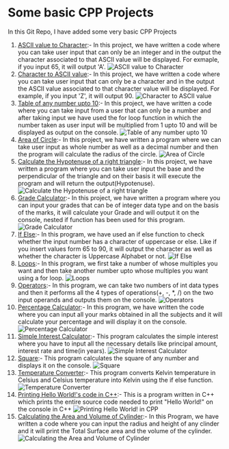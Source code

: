 # Some basic CPP Projects  
In this Git Repo, I have added some very basic CPP Projects
1. [ASCII value to Character](https://github.com/vaibhavvaishnav221/Some-basic-CPP-Projects/blob/main/ASCIItoCharacter.cpp "ASCII value to Character"):- In this project, we have written a code where you can take user input that can only be an integer and in the output the character associated to that ASCII value will be displayed. For exmaple, if you input 65, it will output 'A'.
![ASCII value to Character](https://github.com/vaibhavvaishnav221/Some-basic-CPP-Projects/blob/main/Screenshot%20(81).png "ASCII value to Character")
2. [Character to ASCII value](https://github.com/vaibhavvaishnav221/Some-basic-CPP-Projects/blob/main/CharactertoASCII.cpp "Character to ASCII value"):- In this project, we have written a code where you can take user input that can only be a character and in the output the ASCII value associated to that character value will be displayed. For example, if you input 'Z', it will output 90.
![Character to ASCII value](https://github.com/vaibhavvaishnav221/Some-basic-CPP-Projects/blob/main/Screenshot%20(83).png "Character to ASCII value")
3. [Table of any number upto 10](https://github.com/vaibhavvaishnav221/Some-basic-CPP-Projects/blob/main/Tableofanynumberupto10.cpp "Table of any number upto 10"):- In this project, we have written a code where you can take input from a user that can only be a number and after taking input we have used the for loop function in which the number taken as user input will be multiplied from 1 upto 10 and will be displayed as output on the console.
![Table of any number upto 10](https://github.com/vaibhavvaishnav221/Some-basic-CPP-Projects/blob/main/Screenshot%20(91).png "Table of any number upto 10")
4. [Area of Circle](https://github.com/vaibhavvaishnav221/Some-basic-CPP-Projects/blob/main/areaofcircle.cpp "Area of Circle"):- In this project, we have written a program where we can take user input as whole number as well as a decimal number and then the program will calculate the radius of the circle.
![Area of Circle](https://github.com/vaibhavvaishnav221/Some-basic-CPP-Projects/blob/main/Screenshot%20(80).png "Area of Circle")
5. [Calculate the Hypotenuse of a right triangle](https://github.com/vaibhavvaishnav221/Some-basic-CPP-Projects/blob/main/calc_hypotenuse_of_right_triangle.cpp "Calculate the Hypotenuse of a right triangle"):- In this project, we have written a program where you can take user input the base and the perpendicular of the triangle and on their basis it will execute the program and will return the output(Hypotenuse).
![Calculate the Hypotenuse of a right triangle](https://github.com/vaibhavvaishnav221/Some-basic-CPP-Projects/blob/main/Screenshot%20(82).png "Calculate the Hypotenuse of a right triangle")
6. [Grade Calculator](https://github.com/vaibhavvaishnav221/Some-basic-CPP-Projects/blob/main/gradecalculator.cpp "Grade Calculator"):- In this project, we have written a program where you can input your grades that can be of integer data type and on the basis of the marks, it will calculate your Grade and will output it on the console, nested if function has been used for this program.
![Grade Calculator](https://github.com/vaibhavvaishnav221/Some-basic-CPP-Projects/blob/main/Screenshot%20(84).png "Grade Calculator")
7. [If Else](https://github.com/vaibhavvaishnav221/Some-basic-CPP-Projects/blob/main/ifelse.cpp "If Else"):- In this program, we have used an if else function to check whether the input number has a character of uppercase or else. Like if you insert values form 65 to 90, it will output the character as well as whether the character is Uppercase Alphabet or not.
![If Else](https://github.com/vaibhavvaishnav221/Some-basic-CPP-Projects/blob/main/Screenshot%20(85).png "If Else")
8. [Loops](https://github.com/vaibhavvaishnav221/Some-basic-CPP-Projects/blob/main/loops.cpp "Loops"):- In this program, we first take a number of whose multiples you want and then take another number upto whose multiples you want using a for loop.
![Loops](https://github.com/vaibhavvaishnav221/Some-basic-CPP-Projects/blob/main/Screenshot%20(86).png "Loops")
9. [Operators](https://github.com/vaibhavvaishnav221/Some-basic-CPP-Projects/blob/main/operators.cpp "Operators"):- In this program, we can take two numbers of int data types and then it performs all the 4 types of operations(+, -, *, /) on the two input operands and outputs them on the console.
![Operators](https://github.com/vaibhavvaishnav221/Some-basic-CPP-Projects/blob/main/Screenshot%20(87).png "Operators")
10. [Percentage Calculator](https://github.com/vaibhavvaishnav221/Some-basic-CPP-Projects/blob/main/percentage.cpp "Percentage Calculator"):- In this program, we have written the code where you can input all your marks obtained in all the subjects and it will calculate your percentage and will display it on the console.
![Percentage Calculator](https://github.com/vaibhavvaishnav221/Some-basic-CPP-Projects/blob/main/Screenshot%20(88).png "Percentage Calculator")
11. [Simple Interest Calculator](https://github.com/vaibhavvaishnav221/Some-basic-CPP-Projects/blob/main/simpleinterest.cpp "Simple Interest"):- This program calculates the simple interest where you have to input all the necessary details like principal amount, interest rate and time(in years).
![Simple Interest Calculator](https://github.com/vaibhavvaishnav221/Some-basic-CPP-Projects/blob/main/Screenshot%20(89).png "Simple Interest Calculator")
12. [Square](https://github.com/vaibhavvaishnav221/Some-basic-CPP-Projects/blob/main/square.cpp "Square"):- This program calculates the square of any number and displays it on the console.
![Square](https://github.com/vaibhavvaishnav221/Some-basic-CPP-Projects/blob/main/Screenshot%20(90).png "Square")
13. [Temperature Converter](https://github.com/vaibhavvaishnav221/Some-basic-CPP-Projects/blob/main/tempconverter.cpp "Temperature Converter"):- This program converts Kelvin temperature in Celsius and Celsius temperature into Kelvin using the if else function.
![Temperature Converter](https://github.com/vaibhavvaishnav221/Some-basic-CPP-Projects/blob/main/Screenshot%20(92).png "Temperature Converter")
14. [Printing Hello World!'s code in C++](https://github.com/vaibhavvaishnav221/Some-basic-CPP-Projects/blob/main/printing_helloworld's_code_in_Cpp.cpp "Printing Hello World!'s code in C++"):- This is a program written in C++ which prints the entire source code needed to print "Hello World!" on the console in C++
![Printing Hello World! in CPP](https://github.com/vaibhavvaishnav221/Some-basic-CPP-Projects/blob/main/Screenshot%20(101).png "Printing Hello World! in CPP")
15. [Calculating the Area and Volume of Cylinder](https://github.com/vaibhavvaishnav221/Some-basic-CPP-Projects/blob/main/calculating_area_and_volume_of_cylinder.cpp "Calculating the Area and Volume of Cylinder"):- In this Program, we have written a code where you can input the radius and height of any clinder and it will print the Total Surface area and the volume of the cylinder.
![Calculating the Area and Volume of Cylinder](https://github.com/vaibhavvaishnav221/Some-basic-CPP-Projects/blob/main/Screenshot%20(102).png "Calculating the Area and Volume of Cylinder")

